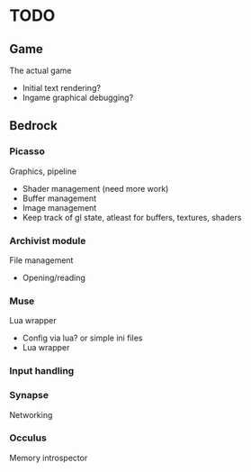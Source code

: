 TODO
===
## Game
The actual game
* Initial text rendering?
* Ingame graphical debugging?

## Bedrock

### Picasso
Graphics, pipeline
* Shader management (need more work)
* Buffer management
* Image management
* Keep track of gl state, atleast for buffers, textures, shaders

### Archivist module
File management
* Opening/reading

### Muse
Lua wrapper
* Config via lua? or simple ini files
* Lua wrapper

### Input handling

### Synapse
Networking

### Occulus
Memory introspector
